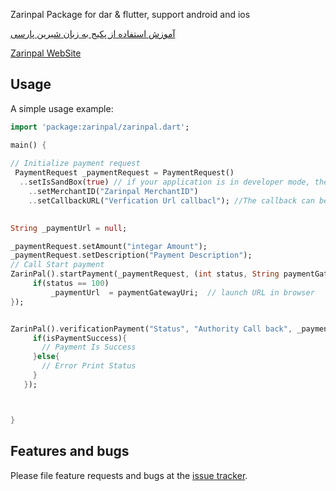Zarinpal Package  for dar & flutter, support android and ios

[آموزش استفاده از پکیج به زبان شیرین پارسی](https://github.com/javad-zobeidi/zarinpal/blob/master/PARSI_README.md)

[Zarinpal WebSite](https://www.zarinpal.com/)

## Usage

A simple usage example:

```dart
import 'package:zarinpal/zarinpal.dart';

main() {
  
// Initialize payment request 
 PaymentRequest _paymentRequest = PaymentRequest()
  ..setIsSandBox(true) // if your application is in developer mode, then set the sandBox as True otherwise set sandBox as false
    ..setMerchantID("Zarinpal MerchantID")
    ..setCallbackURL("Verfication Url callbacl"); //The callback can be an android scheme or a website URL, you and can pass any data with The callback for both scheme and  URL
 

String _paymentUrl = null;

_paymentRequest.setAmount("integar Amount");
_paymentRequest.setDescription("Payment Description");
// Call Start payment
ZarinPal().startPayment(_paymentRequest, (int status, String paymentGatewayUri){
     if(status == 100)
         _paymentUrl  = paymentGatewayUri;  // launch URL in browser
});


ZarinPal().verificationPayment("Status", "Authority Call back", _paymentRequest, (isPaymentSuccess,refID, paymentRequest){
     if(isPaymentSuccess){
       // Payment Is Success
     }else{
       // Error Print Status
     }
   });



}
```

## Features and bugs

Please file feature requests and bugs at the [issue tracker][mailto].

[mailto]: j.zobeidi89@gmail.com
